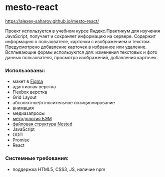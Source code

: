 # mesto-react

https://alexey-saharov.github.io/mesto-react/

Проект используется в учебном курсе Яндекс.Практикум для изучения JavaScript, получает и сохраняет
информацию на сервере. Содержит информацию о пользователе, карточки с изображением и текстом.
Предусмотрено добавление карточек в избранное или удаление. Всплывающие формы используются для:
изменения текстовых и фото данных пользователя, просмотра изображений, добавления карточек.

### Использованы:

* макет в [Figma](https://www.figma.com/)
* адаптивная верстка
* Flexbox верстка
* Grid Layout
* абсолютное/относительное позиционирование
* анимация
* медиазапросы
* [методология БЭМ](https://ru.bem.info/)
* [файловая структура Nested](https://ru.bem.info/methodology/filestructure/#nested)
* JavaScript
* ООП
* Promise
* React

### Системные требования:
* поддержка HTML5, CSS3, JS, наличие npm
